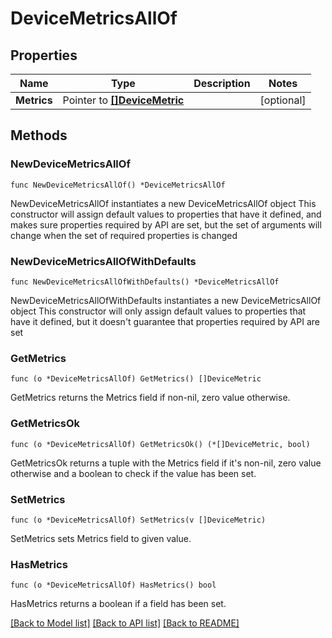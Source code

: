 # DeviceMetricsAllOf

## Properties

Name | Type | Description | Notes
------------ | ------------- | ------------- | -------------
**Metrics** | Pointer to [**[]DeviceMetric**](DeviceMetric.md) |  | [optional] 

## Methods

### NewDeviceMetricsAllOf

`func NewDeviceMetricsAllOf() *DeviceMetricsAllOf`

NewDeviceMetricsAllOf instantiates a new DeviceMetricsAllOf object
This constructor will assign default values to properties that have it defined,
and makes sure properties required by API are set, but the set of arguments
will change when the set of required properties is changed

### NewDeviceMetricsAllOfWithDefaults

`func NewDeviceMetricsAllOfWithDefaults() *DeviceMetricsAllOf`

NewDeviceMetricsAllOfWithDefaults instantiates a new DeviceMetricsAllOf object
This constructor will only assign default values to properties that have it defined,
but it doesn't guarantee that properties required by API are set

### GetMetrics

`func (o *DeviceMetricsAllOf) GetMetrics() []DeviceMetric`

GetMetrics returns the Metrics field if non-nil, zero value otherwise.

### GetMetricsOk

`func (o *DeviceMetricsAllOf) GetMetricsOk() (*[]DeviceMetric, bool)`

GetMetricsOk returns a tuple with the Metrics field if it's non-nil, zero value otherwise
and a boolean to check if the value has been set.

### SetMetrics

`func (o *DeviceMetricsAllOf) SetMetrics(v []DeviceMetric)`

SetMetrics sets Metrics field to given value.

### HasMetrics

`func (o *DeviceMetricsAllOf) HasMetrics() bool`

HasMetrics returns a boolean if a field has been set.


[[Back to Model list]](../README.md#documentation-for-models) [[Back to API list]](../README.md#documentation-for-api-endpoints) [[Back to README]](../README.md)


